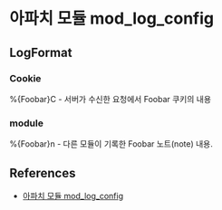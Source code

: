 # 아파치 모듈 mod_log_config

## LogFormat

### Cookie
%{Foobar}C - 서버가 수신한 요청에서 Foobar 쿠키의 내용

### module
%{Foobar}n - 다른 모듈이 기록한 Foobar 노트(note) 내용.

## References
* [아파치 모듈 mod_log_config](https://httpd.apache.org/docs/2.4/ko/mod/mod_log_config.html)
